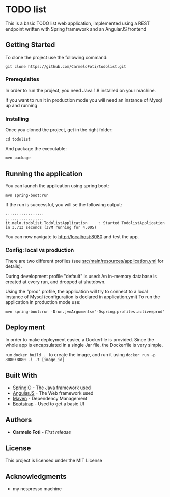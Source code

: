 # TODO list

This is a basic TODO list web application, implemented using a REST endpoint written with Spring framework and an AngularJS frontend

## Getting Started

To clone the project use the following command:
```
git clone https://github.com/CarmeloFoti/todolist.git
```
### Prerequisites

In order to run the project, you need Java 1.8 installed on your machine. 

If you want to run it in production mode you will need an instance of Mysql up and running


### Installing

Once you cloned the project, get in the right folder:

```
cd todolist
```

And package the executable:

```
mvn package
```


## Running the application

You can launch the application using spring boot:
```
mvn spring-boot:run
```
If the run is successful, you will se the following output:
```
.................
.................
it.melo.todolist.TodolistApplication     : Started TodolistApplication in 3.713 seconds (JVM running for 4.005)
```

You can now navigate to [http://localhost:8080](http://localhost:8080/) and test the app.

### Config: local vs production
There are two different profiles (see [src/main/resources/application.yml](src/main/resources/application.yml) for details).

During development profile "default" is used: An in-memory database is created at every run, and dropped at shutdown.

Using the "prod" profile, the application will try to connect to a local instance of Mysql (configuration is declared in application.yml)
To run the application in production mode use: 
```
mvn spring-boot:run -Drun.jvmArguments="-Dspring.profiles.active=prod"
```


## Deployment
In order to make deployment easier, a Dockerfile is provided.
Since the whole app is encapsulated in a single Jar file, the Dockerfile is very simple.

run ```docker build . ``` to create the image, and run it using ```docker run -p 8080:8080 -i -t [image_id]```



## Built With

* [SpringIO](https://spring.io/) - The Java framework used
* [AngularJS](https://angularjs.org/) - The Web framework used
* [Maven](https://maven.apache.org/) - Dependency Management
* [Bootstrap](http://getbootstrap.com/) - Used to get a basic UI


## Authors

* **Carmelo Foti** - *First release* 


## License

This project is licensed under the MIT License

## Acknowledgments

* my nespresso machine
